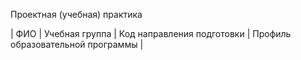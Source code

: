 Проектная (учебная) практика

| ФИО | Учебная группа | Код направления подготовки | Профиль образовательной программы |
